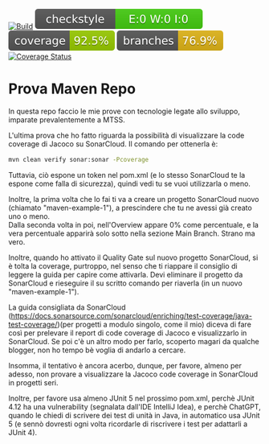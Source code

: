 [![Build](https://github.com/Rickyz03/ProvaMavenRepo/actions/workflows/build.yml/badge.svg)](https://github.com/Rickyz03/ProvaMavenRepo/actions/workflows/build.yml)
![checkstyle](.github/ReadmeBadges/checkstyle-result.svg)
![coverage](.github/ReadmeBadges/jacoco.svg)
![branches_coverage](.github/ReadmeBadges/branches.svg)
[![Coverage Status](https://coveralls.io/repos/github/Rickyz03/ProvaMavenRepo/badge.svg?branch=master)](https://coveralls.io/github/Rickyz03/ProvaMavenRepo?branch=master)

# Prova Maven Repo
In questa repo faccio le mie prove con tecnologie legate allo sviluppo, imparate prevalentemente a MTSS.  

L'ultima prova che ho fatto riguarda la possibilità di visualizzare la code coverage di Jacoco su SonarCloud.
Il comando per ottenerla è:

```bash
mvn clean verify sonar:sonar -Pcoverage
```

Tuttavia, ciò espone un token nel pom.xml (e lo stesso SonarCloud te la espone come falla di sicurezza), quindi vedi tu se vuoi utilizzarla o meno.

Inoltre, la prima volta che lo fai ti va a creare un progetto SonarCloud nuovo (chiamato "maven-example-1"), a prescindere che tu ne avessi già creato uno o meno.  
Dalla seconda volta in poi, nell'Overview appare 0% come percentuale, e la vera percentuale apparirà solo sotto nella sezione Main Branch. Strano ma vero.

Inoltre, quando ho attivato il Quality Gate sul nuovo progetto SonarCloud, si è tolta la coverage, purtroppo, nel senso che ti riappare il consiglio di leggere la guida per capire come attivarla. Devi eliminare il progetto da SonarCloud e rieseguire il su scritto comando per riaverla (in un nuovo "maven-example-1"). 

La guida consigliata da SonarCloud (https://docs.sonarsource.com/sonarcloud/enriching/test-coverage/java-test-coverage/)(per progetti a modulo singolo, come il mio) diceva di fare così per prelevare il report di code coverage di Jacoco e visualizzarlo in SonarCloud. Se poi c'è un altro modo per farlo, scoperto magari da qualche blogger, non ho tempo bè voglia di andarlo a cercare.

Insomma, il tentativo è ancora acerbo, dunque, per favore, almeno per adesso, non provare a visualizzare la Jacoco code coverage in SonarCloud in progetti seri.

Inoltre, per favore usa almeno JUnit 5 nel prossimo pom.xml, perchè JUnit 4.12 ha una vulnerability (segnalata dall'IDE IntelliJ Idea), e perchè ChatGPT, quando le chiedi di scrivere dei test di unità in Java, in automatico usa JUnit 5 (e sennò dovresti ogni volta ricordarle di riscrivere i test per adattarli a JUnit 4).
